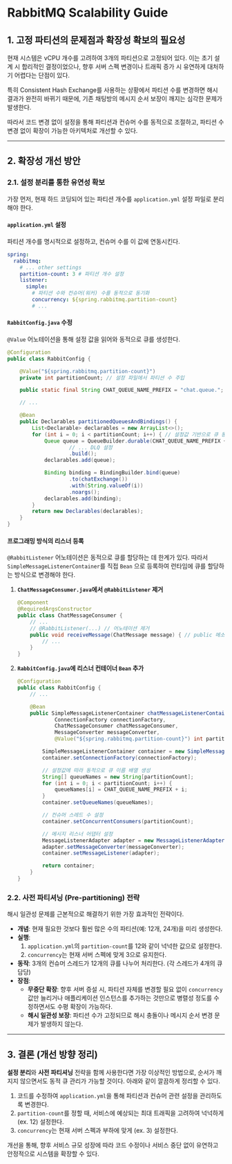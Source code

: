 # RabbitMQ Scalability Guide

## 1. 고정 파티션의 문제점과 확장성 확보의 필요성

현재 시스템은 vCPU 개수를 고려하여 3개의 파티션으로 고정되어 있다.
이는 초기 설계 시 합리적인 결정이었으나, 향후 서버 스펙 변경이나 트래픽 증가 시 유연하게 대처하기 어렵다는 단점이 있다.


특히 Consistent Hash Exchange를 사용하는 상황에서 파티션 수를 변경하면 해시 결과가 완전히 바뀌기 때문에, 
기존 채팅방의 메시지 순서 보장이 깨지는 심각한 문제가 발생한다.

따라서 코드 변경 없이 설정을 통해 파티션과 컨슈머 수를 동적으로 조절하고, 파티션 수 변경 없이 확장이 가능한 아키텍처로 개선할 수 있다.

---
## 2. 확장성 개선 방안
### 2.1. 설정 분리를 통한 유연성 확보

가장 먼저, 현재 하드 코딩되어 있는 파티션 개수를 `application.yml` 설정 파일로 분리해야 한다.

#### `application.yml` 설정

파티션 개수를 명시적으로 설정하고, 컨슈머 수를 이 값에 연동시킨다.

```yaml
spring:
  rabbitmq:
    # ... other settings
    partition-count: 3 # 파티션 개수 설정
    listener:
      simple:
        # 파티션 수와 컨슈머(워커) 수를 동적으로 동기화
        concurrency: ${spring.rabbitmq.partition-count}
        # ...
```

#### `RabbitConfig.java` 수정

`@Value` 어노테이션을 통해 설정 값을 읽어와 동적으로 큐를 생성한다.

```java
@Configuration
public class RabbitConfig {

    @Value("${spring.rabbitmq.partition-count}")
    private int partitionCount; // 설정 파일에서 파티션 수 주입

    public static final String CHAT_QUEUE_NAME_PREFIX = "chat.queue.";

    // ...

    @Bean
    public Declarables partitionedQueuesAndBindings() {
        List<Declarable> declarables = new ArrayList<>();
        for (int i = 0; i < partitionCount; i++) { // 설정값 기반으로 큐 동적 생성
            Queue queue = QueueBuilder.durable(CHAT_QUEUE_NAME_PREFIX + i)
                    // ... DLQ 설정
                    .build();
            declarables.add(queue);

            Binding binding = BindingBuilder.bind(queue)
                    .to(chatExchange())
                    .with(String.valueOf(i))
                    .noargs();
            declarables.add(binding);
        }
        return new Declarables(declarables);
    }
}
```

#### 프로그래밍 방식의 리스너 등록

`@RabbitListener` 어노테이션은 동적으로 큐를 할당하는 데 한계가 있다. 따라서 `SimpleMessageListenerContainer`를 직접 `Bean` 으로 등록하여 런타임에 큐를 할당하는 방식으로 변경해야 한다.

1.  **`ChatMessageConsumer.java`에서 `@RabbitListener` 제거**
    ```java
    @Component
    @RequiredArgsConstructor
    public class ChatMessageConsumer {
        // ...
        // @RabbitListener(...) // 어노테이션 제거
        public void receiveMessage(ChatMessage message) { // public 메소드로 유지
            // ...
        }
    }
    ```

2.  **`RabbitConfig.java`에 리스너 컨테이너 `Bean` 추가**
    ```java
    @Configuration
    public class RabbitConfig {
        // ...

        @Bean
        public SimpleMessageListenerContainer chatMessageListenerContainer(
                ConnectionFactory connectionFactory,
                ChatMessageConsumer chatMessageConsumer,
                MessageConverter messageConverter,
                @Value("${spring.rabbitmq.partition-count}") int partitionCount) {

            SimpleMessageListenerContainer container = new SimpleMessageListenerContainer();
            container.setConnectionFactory(connectionFactory);

            // 설정값에 따라 동적으로 큐 이름 배열 생성
            String[] queueNames = new String[partitionCount];
            for (int i = 0; i < partitionCount; i++) {
                queueNames[i] = CHAT_QUEUE_NAME_PREFIX + i;
            }
            container.setQueueNames(queueNames);

            // 컨슈머 스레드 수 설정
            container.setConcurrentConsumers(partitionCount);

            // 메시지 리스너 어댑터 설정
            MessageListenerAdapter adapter = new MessageListenerAdapter(chatMessageConsumer, "receiveMessage");
            adapter.setMessageConverter(messageConverter);
            container.setMessageListener(adapter);

            return container;
        }
    }
    ```

### 2.2. 사전 파티셔닝 (Pre-partitioning) 전략

해시 일관성 문제를 근본적으로 해결하기 위한 가장 효과적인 전략이다.

-   **개념**: 현재 필요한 것보다 훨씬 많은 수의 파티션(예: 12개, 24개)을 미리 생성한다.
-   **실행**:
    1.  `application.yml`의 `partition-count`를 12와 같이 넉넉한 값으로 설정한다.
    2.  `concurrency`는 현재 서버 스펙에 맞게 3으로 유지한다.
-   **동작**: 3개의 컨슈머 스레드가 12개의 큐를 나누어 처리한다. (각 스레드가 4개의 큐 담당)
-   **장점**:
    -   **무중단 확장**: 향후 서버 증설 시, 파티션 자체를 변경할 필요 없이 `concurrency` 값만 늘리거나 애플리케이션 인스턴스를 추가하는 것만으로 병렬성 정도를 수정하면서도 수평 확장이 가능하다.
    -   **해시 일관성 보장**: 파티션 수가 고정되므로 해시 충돌이나 메시지 순서 변경 문제가 발생하지 않는다.

---
## 3. 결론 (개선 방향 정리)

**설정 분리**와 **사전 파티셔닝** 전략을 함께 사용한다면 가장 이상적인 방법으로, 순서가 깨지지 않으면서도 동적 큐 관리가 가능할 것이다.
아래와 같이 깔끔하게 정리할 수 있다.

1.  코드를 수정하여 `application.yml`을 통해 파티션과 컨슈머 관련 설정을 관리하도록 변경한다.
2.  `partition-count`를 정할 때, 서비스에 예상되는 최대 트래픽을 고려하여 넉넉하게(ex. 12) 설정한다.
3.  `concurrency`는 현재 서버 스펙과 부하에 맞게 (ex. 3) 설정한다.

개선을 통해, 향후 서비스 규모 성장에 따라 코드 수정이나 서비스 중단 없이 유연하고 안정적으로 시스템을 확장할 수 있다.
